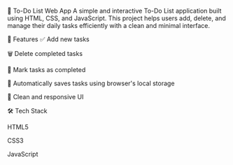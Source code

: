
📝 To-Do List Web App
A simple and interactive To-Do List application built using HTML, CSS, and JavaScript. This project helps users add, delete, and manage their daily tasks efficiently with a clean and minimal interface.

🚀 Features
✅ Add new tasks

🗑️ Delete completed tasks

📌 Mark tasks as completed

💾 Automatically saves tasks using browser's local storage

🧼 Clean and responsive UI


🛠️ Tech Stack

HTML5

CSS3

JavaScript 

